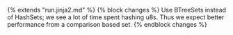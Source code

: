 {% extends "run.jinja2.md" %}
{% block changes %}
Use BTreeSets instead of HashSets; we see a lot of time spent hashing u8s. Thus we expect better performance from a comparison based set.
{% endblock changes %}
